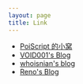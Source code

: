 ```yaml
---
layout: page
title: Link
---
```


* [PoiScript 的小窝](https://blog.poi.cat/)
* [VOID001's Blog](https://void-shana.moe/)
* [whoisnian's blog](https://whoisnian.com/)
* [Reno's Blog](https://lskreno.vip/)
